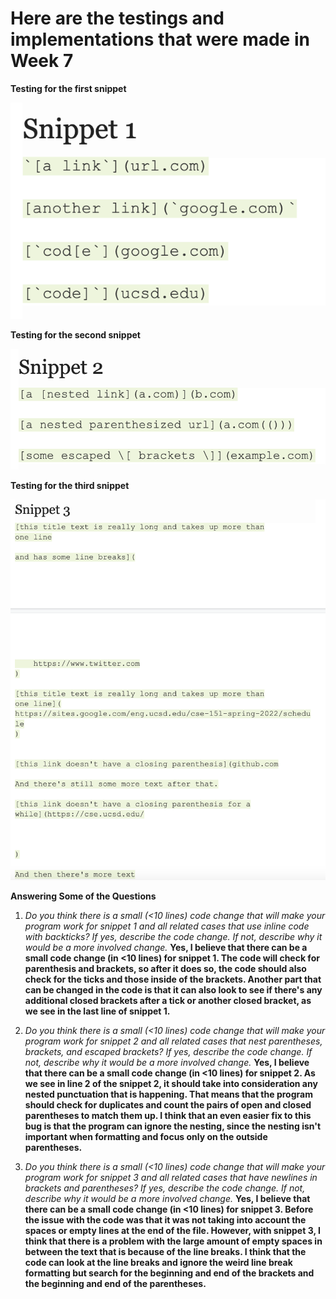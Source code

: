 # Here are the testings and implementations that were made in Week 7


**Testing for the first snippet**

![](snippet1.png)

**Testing for the second snippet**

![](snippet2.png)


**Testing for the third snippet**

![](snippet3.png)


**Answering Some of the Questions**

1. *Do you think there is a small (<10 lines) code change that will make your program work for snippet 1 and all related cases that use inline code with backticks? If yes, describe the code change. If not, describe why it would be a more involved change.*
**Yes, I believe that there can be a small code change (in <10 lines) for snippet 1. The code will check for parenthesis and brackets, so after it does so, the code should also check for the ticks and those inside of the brackets. Another part that can be changed in the code is that it can also look to see if there's any additional closed brackets after a tick or another closed bracket, as we see in the last line of snippet 1.**

2. *Do you think there is a small (<10 lines) code change that will make your program work for snippet 2 and all related cases that nest parentheses, brackets, and escaped brackets? If yes, describe the code change. If not, describe why it would be a more involved change.*
**Yes, I believe that there can be a small code change (in <10 lines) for snippet 2. As we see in line 2 of the snippet 2, it should take into consideration any nested punctuation that is happening. That means that the program should check for duplicates and count the pairs of open and closed parentheses to match them up. I think that an even easier fix to this bug is that the program can ignore the nesting, since the nesting isn't important when formatting and focus only on the outside parentheses.**

3. *Do you think there is a small (<10 lines) code change that will make your program work for snippet 3 and all related cases that have newlines in brackets and parentheses? If yes, describe the code change. If not, describe why it would be a more involved change.*
**Yes, I believe that there can be a small code change (in <10 lines) for snippet 3. Before the issue with the code was that it was not taking into account the spaces or empty lines at the end of the file. However, with snippet 3, I think that there is a problem with the large amount of empty spaces in between the text that is because of the line breaks. I think that the code can look at the line breaks and ignore the weird line break formatting but search for the beginning and end of the brackets and the beginning and end of the parentheses.**




